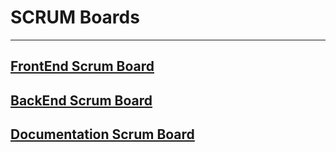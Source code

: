 # SCRUM Boards
***
[FrontEnd Scrum Board](https://addpushcommit.dapulse.com/boards/57226396)
---
[BackEnd Scrum Board](https://addpushcommit.dapulse.com/boards/57226378)
---
[Documentation Scrum Board](https://addpushcommit.dapulse.com/boards/57226400)
---
